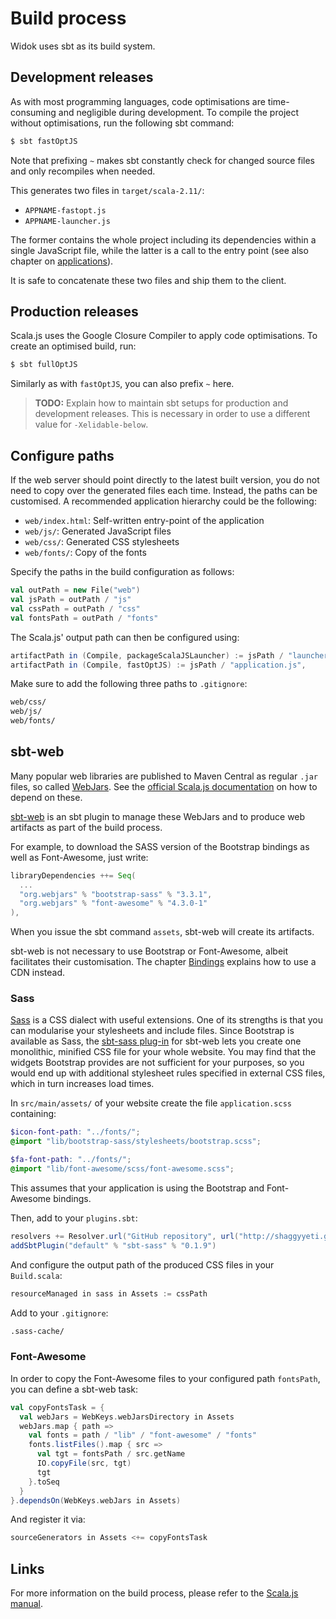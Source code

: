 # Build process
Widok uses sbt as its build system.

## Development releases
As with most programming languages, code optimisations are time-consuming and negligible during development. To compile the project without optimisations, run the following sbt command:

```bash
$ sbt fastOptJS
```

Note that prefixing ``~`` makes sbt constantly check for changed source files and only recompiles when needed.

This generates two files in ``target/scala-2.11/``:

- ``APPNAME-fastopt.js``
- ``APPNAME-launcher.js``

The former contains the whole project including its dependencies within a single JavaScript file, while the latter is a call to the entry point (see also chapter on [applications](#entry-point)).

It is safe to concatenate these two files and ship them to the client.

## Production releases
Scala.js uses the Google Closure Compiler to apply code optimisations. To create an optimised build, run:

```bash
$ sbt fullOptJS
```

Similarly as with ``fastOptJS``, you can also prefix ``~`` here.

> **TODO:** Explain how to maintain sbt setups for production and development releases. This is necessary in order to use a different value for ``-Xelidable-below``.

## Configure paths
If the web server should point directly to the latest built version, you do not need to copy over the generated files each time. Instead, the paths can be customised. A recommended application hierarchy could be the following:

* ``web/index.html``: Self-written entry-point of the application
* ``web/js/``: Generated JavaScript files
* ``web/css/``: Generated CSS stylesheets
* ``web/fonts/``: Copy of the fonts

Specify the paths in the build configuration as follows:

```scala
val outPath = new File("web")
val jsPath = outPath / "js"
val cssPath = outPath / "css"
val fontsPath = outPath / "fonts"
```

The Scala.js' output path can then be configured using:

```scala
artifactPath in (Compile, packageScalaJSLauncher) := jsPath / "launcher.js",
artifactPath in (Compile, fastOptJS) := jsPath / "application.js",
```

Make sure to add the following three paths to ``.gitignore``:

```bash
web/css/
web/js/
web/fonts/
```

## sbt-web
Many popular web libraries are published to Maven Central as regular ``.jar`` files, so called [WebJars](http://www.webjars.org/). See the [official Scala.js documentation](http://www.scala-js.org/doc/sbt/depending.html) on how to depend on these.

[sbt-web](https://github.com/sbt/sbt-web) is an sbt plugin to manage these WebJars and to produce web artifacts as part of the build process.

For example, to download the SASS version of the Bootstrap bindings as well as Font-Awesome, just write:

```scala
libraryDependencies ++= Seq(
  ...
  "org.webjars" % "bootstrap-sass" % "3.3.1",
  "org.webjars" % "font-awesome" % "4.3.0-1"
),
```

When you issue the sbt command ``assets``, sbt-web will create its artifacts.

sbt-web is not necessary to use Bootstrap or Font-Awesome, albeit facilitates their customisation. The chapter [Bindings](#Bindings) explains how to use a CDN instead.

### Sass
[Sass](http://sass-lang.com/) is a CSS dialect with useful extensions. One of its strengths is that you can modularise your stylesheets and include files. Since Bootstrap is available as Sass, the [sbt-sass plug-in](https://github.com/ShaggyYeti/sbt-sass) for sbt-web lets you create one monolithic, minified CSS file for your whole website. You may find that the widgets Bootstrap provides are not sufficient for your purposes, so you would end up with additional stylesheet rules specified in external CSS files, which in turn increases load times.

In ``src/main/assets/`` of your website create the file ``application.scss`` containing:

```scss
$icon-font-path: "../fonts/";
@import "lib/bootstrap-sass/stylesheets/bootstrap.scss";

$fa-font-path: "../fonts/";
@import "lib/font-awesome/scss/font-awesome.scss";
```

This assumes that your application is using the Bootstrap and Font-Awesome bindings.

Then, add to your ``plugins.sbt``:

```scala
resolvers += Resolver.url("GitHub repository", url("http://shaggyyeti.github.io/releases"))(Resolver.ivyStylePatterns)
addSbtPlugin("default" % "sbt-sass" % "0.1.9")
```

And configure the output path of the produced CSS files in your ``Build.scala``:

```scala
resourceManaged in sass in Assets := cssPath
```

Add to your ``.gitignore``:

```bash
.sass-cache/
```

### Font-Awesome
In order to copy the Font-Awesome files to your configured path ``fontsPath``, you can define a sbt-web task:

```scala
val copyFontsTask = {
  val webJars = WebKeys.webJarsDirectory in Assets
  webJars.map { path =>
    val fonts = path / "lib" / "font-awesome" / "fonts"
    fonts.listFiles().map { src =>
      val tgt = fontsPath / src.getName
      IO.copyFile(src, tgt)
      tgt
    }.toSeq
  }
}.dependsOn(WebKeys.webJars in Assets)
```

And register it via:

```scala
sourceGenerators in Assets <+= copyFontsTask
```

## Links
For more information on the build process, please refer to the [Scala.js manual](http://www.scala-js.org/doc/sbt/run.html).

